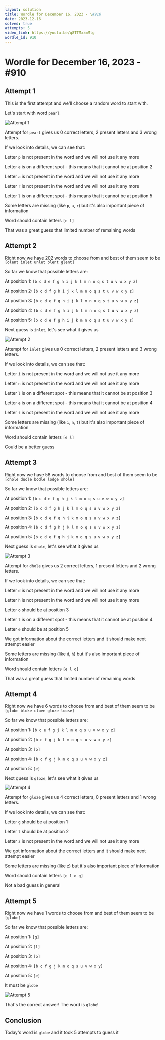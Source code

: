 ```yaml
---
layout: solution
title: Wordle for December 16, 2023 - \#910
date: 2023-12-16
solved: true
attempts: 5
video_link: https://youtu.be/q8TTMxzmMlg
wordle_id: 910
---
```


# Wordle for December 16, 2023 - \#910

## Attempt 1

This is the first attempt and we'll choose a random word to start with.

Let's start with word `pearl`

![Attempt 1](2023-12-16/attempt-1.png)

Attempt for `pearl` gives us 0 correct letters, 2 present letters and 3 wrong letters.

If we look into details, we can see that:

Letter `p` is not present in the word and we will not use it any more

Letter `e` is on a different spot - this means that it cannot be at position 2

Letter `a` is not present in the word and we will not use it any more

Letter `r` is not present in the word and we will not use it any more

Letter `l` is on a different spot - this means that it cannot be at position 5

Some letters are missing (like `p`, `a`, `r`) but it's also important piece of information

Word should contain letters `[e l]`

That was a great guess that limited number of remaining words



## Attempt 2

Right now we have 202 words to choose from and best of them seem to be `[olent inlet unlet blent glent]`

So far we know that possible letters are:

At position 1: `[b c d e f g h i j k l m n o q s t u v w x y z]`

At position 2: `[b c d f g h i j k l m n o q s t u v w x y z]`

At position 3: `[b c d e f g h i j k l m n o q s t u v w x y z]`

At position 4: `[b c d e f g h i j k l m n o q s t u v w x y z]`

At position 5: `[b c d e f g h i j k m n o q s t u v w x y z]`

Next guess is `inlet`, let's see what it gives us

![Attempt 2](2023-12-16/attempt-2.png)

Attempt for `inlet` gives us 0 correct letters, 2 present letters and 3 wrong letters.

If we look into details, we can see that:

Letter `i` is not present in the word and we will not use it any more

Letter `n` is not present in the word and we will not use it any more

Letter `l` is on a different spot - this means that it cannot be at position 3

Letter `e` is on a different spot - this means that it cannot be at position 4

Letter `t` is not present in the word and we will not use it any more

Some letters are missing (like `i`, `n`, `t`) but it's also important piece of information

Word should contain letters `[e l]`

Could be a better guess



## Attempt 3

Right now we have 58 words to choose from and best of them seem to be `[dhole duole bodle lodge shole]`

So far we know that possible letters are:

At position 1: `[b c d e f g h j k l m o q s u v w x y z]`

At position 2: `[b c d f g h j k l m o q s u v w x y z]`

At position 3: `[b c d e f g h j k m o q s u v w x y z]`

At position 4: `[b c d f g h j k l m o q s u v w x y z]`

At position 5: `[b c d e f g h j k m o q s u v w x y z]`

Next guess is `dhole`, let's see what it gives us

![Attempt 3](2023-12-16/attempt-3.png)

Attempt for `dhole` gives us 2 correct letters, 1 present letters and 2 wrong letters.

If we look into details, we can see that:

Letter `d` is not present in the word and we will not use it any more

Letter `h` is not present in the word and we will not use it any more

Letter `o` should be at position 3

Letter `l` is on a different spot - this means that it cannot be at position 4

Letter `e` should be at position 5

We got information about the correct letters and it should make next attempt easier

Some letters are missing (like `d`, `h`) but it's also important piece of information

Word should contain letters `[e l o]`

That was a great guess that limited number of remaining words



## Attempt 4

Right now we have 6 words to choose from and best of them seem to be `[globe bloke clove gloze loose]`

So far we know that possible letters are:

At position 1: `[b c e f g j k l m o q s u v w x y z]`

At position 2: `[b c f g j k l m o q s u v w x y z]`

At position 3: `[o]`

At position 4: `[b c f g j k m o q s u v w x y z]`

At position 5: `[e]`

Next guess is `gloze`, let's see what it gives us

![Attempt 4](2023-12-16/attempt-4.png)

Attempt for `gloze` gives us 4 correct letters, 0 present letters and 1 wrong letters.

If we look into details, we can see that:

Letter `g` should be at position 1

Letter `l` should be at position 2

Letter `z` is not present in the word and we will not use it any more

We got information about the correct letters and it should make next attempt easier

Some letters are missing (like `z`) but it's also important piece of information

Word should contain letters `[e l o g]`

Not a bad guess in general



## Attempt 5

Right now we have 1 words to choose from and best of them seem to be `[globe]`

So far we know that possible letters are:

At position 1: `[g]`

At position 2: `[l]`

At position 3: `[o]`

At position 4: `[b c f g j k m o q s u v w x y]`

At position 5: `[e]`

It must be `globe`

![Attempt 5](2023-12-16/attempt-5.png)

That's the correct answer! The word is `globe`!

## Conclusion

Today's word is `globe` and it took 5 attempts to guess it


